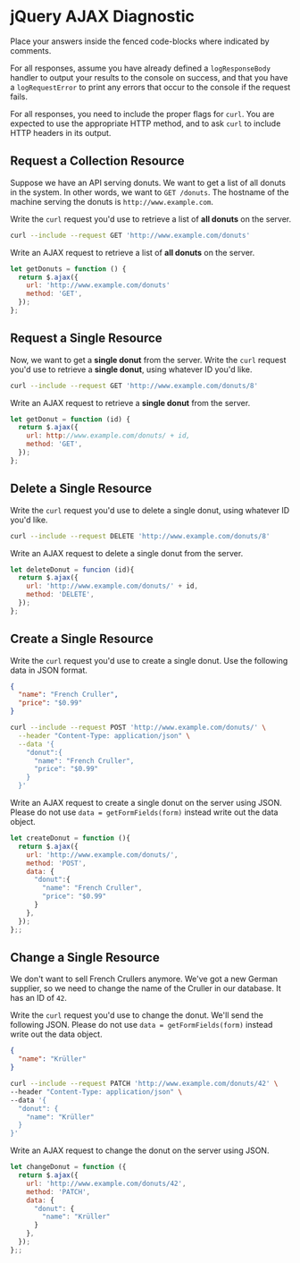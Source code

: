 # jQuery AJAX Diagnostic

Place your answers inside the fenced code-blocks where indicated by comments.

For all responses,  assume you have already defined a `logResponseBody` handler
to output your results to the console on success, and that you have a
`logRequestError` to print any errors that occur to the console if the request
fails.

For all responses, you need to include the proper flags for `curl`. You are
expected to use the appropriate HTTP method, and to ask `curl` to include HTTP
headers in its output.

## Request a Collection Resource

Suppose we have an API serving donuts. We want to get a list of all donuts in
the system. In other words, we want to `GET /donuts`. The hostname of the
machine serving the donuts is `http://www.example.com`.

Write the `curl` request you'd use to retrieve a list of **all donuts** on the
server.

```sh
curl --include --request GET 'http://www.example.com/donuts'
```

Write an AJAX request to retrieve a list of **all donuts** on the server.

```js
let getDonuts = function () {
  return $.ajax({
    url: 'http://www.example.com/donuts'
    method: 'GET',
  });
};
```

## Request a Single Resource

Now, we want to get a **single donut** from the server. Write the `curl` request
you'd use to retrieve a **single donut**, using whatever ID you'd like.

```sh
curl --include --request GET 'http://www.example.com/donuts/8'
```

Write an AJAX request to retrieve a **single donut** from the server.

```js
let getDonut = function (id) {
  return $.ajax({
    url: http://www.example.com/donuts/ + id,
    method: 'GET',
  });
};
```

## Delete a Single Resource

Write the `curl` request you'd use to delete a single donut, using whatever
ID you'd like.

```sh
curl --include --request DELETE 'http://www.example.com/donuts/8'
```

Write an AJAX request to delete a single donut from the server.

```js
let deleteDonut = funcion (id){
  return $.ajax({
    url: 'http://www.example.com/donuts/' + id,
    method: 'DELETE',
  });
};
```

## Create a Single Resource

Write the `curl` request you'd use to create a single donut. Use the following
data in JSON format.

```json
{
  "name": "French Cruller",
  "price": "$0.99"
}
```

```sh
curl --include --request POST 'http://www.example.com/donuts/' \
  --header "Content-Type: application/json" \
  --data '{
    "donut":{
      "name": "French Cruller",
      "price": "$0.99"
    }
  }'
```

Write an AJAX request to create a single donut on the server using JSON. Please
do not use `data = getFormFields(form)` instead write out the data object.

```js
let createDonut = function (){
  return $.ajax({
    url: 'http://www.example.com/donuts/',
    method: 'POST',
    data: {
      "donut":{
        "name": "French Cruller",
        "price": "$0.99"
      }
    },
  });
};;
```

## Change a Single Resource

We don't want to sell French Crullers anymore. We've got a new German supplier,
so we need to change the name of the Cruller in our database. It has an ID of
`42`.

Write the `curl` request you'd use to change the donut. We'll send the following
JSON. Please do not use `data = getFormFields(form)` instead write out the data
object.

```json
{
  "name": "Krüller"
}
```

```sh
curl --include --request PATCH 'http://www.example.com/donuts/42' \
--header "Content-Type: application/json" \
--data '{
  "donut": {
    "name": "Krüller"
  }
}'
```

Write an AJAX request to change the donut on the server using JSON.

```js
let changeDonut = function ({
  return $.ajax({
    url: 'http://www.example.com/donuts/42',
    method: 'PATCH',
    data: {
      "donut": {
        "name": "Krüller"
      }
    },
  });
};;
```
